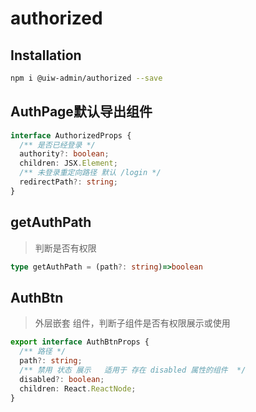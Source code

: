 authorized
===

## Installation

```bash
npm i @uiw-admin/authorized --save
```

## AuthPage默认导出组件

```ts
interface AuthorizedProps {
  /** 是否已经登录 */ 
  authority?: boolean;
  children: JSX.Element;
  /** 未登录重定向路径 默认 /login */ 
  redirectPath?: string;
}
```

## getAuthPath

> 判断是否有权限

```ts
type getAuthPath = (path?: string)=>boolean 
```


## AuthBtn 

> 外层嵌套 组件，判断子组件是否有权限展示或使用

```ts
export interface AuthBtnProps {
  /** 路径 */
  path?: string;
  /** 禁用 状态 展示   适用于 存在 disabled 属性的组件  */
  disabled?: boolean;
  children: React.ReactNode;
}
```